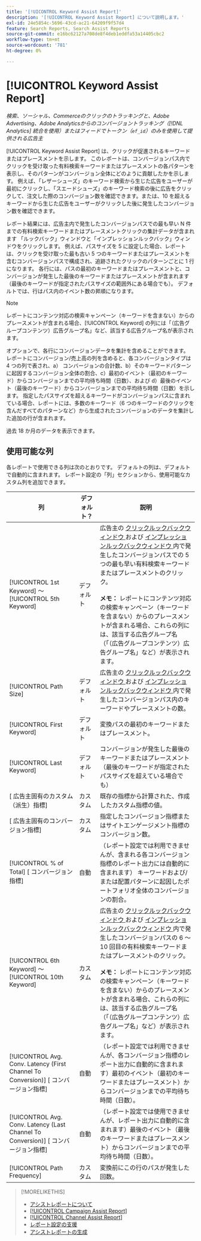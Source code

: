 ```yaml
---
title: '[!UICONTROL Keyword Assist Report]'
description: '[!UICONTROL Keyword Assist Report] について説明します。'
exl-id: 24e5854c-5696-43cd-ac21-64209f9f57d4
feature: Search Reports, Search Assist Reports
source-git-commit: e16bc62127a708de8f4deb1eddfa53a14405cbc2
workflow-type: tm+mt
source-wordcount: '781'
ht-degree: 0%

---
```


# [!UICONTROL Keyword Assist Report]

*検索、ソーシャル、Commerceのクリックのトラッキングと、Adobe Advertising、Adobe Analyticsからのコンバージョントラッキング（[!DNL Analytics] 統合を使用）またはフィードでトークン（`ef_id`）のみを使用して提供される広告主*

[!UICONTROL Keyword Assist Report] は、クリックが促進されるキーワードまたはプレースメントを示します。 このレポートは、コンバージョンパス内でクリックを受け取った有料検索キーワードまたはプレースメントの各パターンを表示し、そのパターンがコンバージョン全体にどのように貢献したかを示します。 例えば、「レザーシューズ」のキーワード検索から生じた広告をユーザーが最初にクリックし、「スエードシューズ」のキーワード検索の後に広告をクリックして、注文した際のコンバージョン数を確認できます。または、10 を超えるキーワードから生じた広告をユーザーがクリックした後に発生したコンバージョン数を確認できます。

レポート結果には、広告主内で発生したコンバージョンパスでの最も早い N 件までの有料検索キーワードまたはプレースメントクリックの集計データが含まれます
「ルックバック」ウィンドウと「インプレッションルックバック」ウィンドウをクリックします。 例えば、パスサイズを 5 に設定した場合、レポートは、クリックを受け取った最も古い 5 つのキーワードまたはプレースメントを含むコンバージョンパスで構成され、追跡されたクリックのパターンごとに 1 行になります。 各行には、パスの最初のキーワードまたはプレースメントと、コンバージョンが発生した最後のキーワードまたはプレースメントが含まれます（最後のキーワードが指定されたパスサイズの範囲外にある場合でも）。 デフォルトでは、行はパス内のイベント数の昇順になります。

>[!NOTE]
>
>レポートにコンテンツ対応の検索キャンペーン（キーワードを含まない）からのプレースメントが含まれる場合、[!UICONTROL Keyword] の列には「（広告グループコンテンツ）広告グループ名」など、該当する広告グループ名が表示されます。

オプションで、各行にコンバージョンデータを集計を含めることができます。 レポートにコンバージョン/売上高の列を含めると、各コンバージョンタイプは 4 つの列で表され、a） コンバージョンの合計数、b）そのキーワードパターンに起因するコンバージョン全体の割合、c）最初のイベント（最初のキーワード）からコンバージョンまでの平均待ち時間（日数）、および d）最後のイベント（最後のキーワード）からコンバージョンまでの平均待ち時間（日数）を示します。 指定したパスサイズを超えるキーワードがコンバージョンパスに含まれている場合、レポートには、多数のキーワード（6 つのキーワードのクリックを含んだすべてのパターンなど）から生成されたコンバージョンのデータを集計した追加の行が含まれます。

過去 18 か月のデータを表示できます。

## 使用可能な列

各レポートで使用できる列は次のとおりです。 デフォルトの列は、デフォルトで自動的に含まれます。 レポート設定の「列」セクションから、使用可能なカスタム列を追加できます。

| 列 | デフォルト？ | 説明 |
| ---- | ---- | ---- |
| [!UICONTROL 1st Keyword] ～ [!UICONTROL 5th Keyword] | デフォルト | 広告主の [ クリックルックバックウィンドウ ](/help/search-social-commerce/glossary.md#c-d) および [ インプレッションルックバックウィンドウ ](/help/search-social-commerce/glossary.md#i-j) 内で発生したコンバージョンパスでの 5 つの最も早い有料検索キーワードまたはプレースメントのクリック。<br><br><b> メモ：</b> レポートにコンテンツ対応の検索キャンペーン（キーワードを含まない）からのプレースメントが含まれる場合、これらの列には、該当する広告グループ名（「（広告グループコンテンツ）広告グループ名」など）が表示されます。 |
| [!UICONTROL Path Size] | デフォルト | 広告主の [ クリックルックバックウィンドウ ](/help/search-social-commerce/glossary.md#c-d) および [ インプレッションルックバックウィンドウ ](/help/search-social-commerce/glossary.md#i-j) 内で発生したコンバージョンパス内のキーワードやプレースメントの数。 |
| [!UICONTROL First Keyword] | デフォルト | 変換パスの最初のキーワードまたはプレースメント。 |
| [!UICONTROL Last Keyword] | デフォルト | コンバージョンが発生した最後のキーワードまたはプレースメント （最後のキーワードが指定されたパスサイズを超えている場合でも） |
| \[ 広告主固有のカスタム （派生）指標\] | カスタム | 既存の指標から計算された、作成したカスタム指標の値。 |
| \[ 広告主固有のコンバージョン指標\] | カスタム | 指定したコンバージョン指標またはサイトエンゲージメント指標のコンバージョン数。 |
| [!UICONTROL % of Total] \[ コンバージョン指標\] | 自動 | （レポート設定では利用できませんが、含まれる各コンバージョン指標のレポート出力には自動的に含まれます） キーワードおよび/または配置パターンに起因したポートフォリオ全体のコンバージョンの割合。 |
| [!UICONTROL 6th Keyword] ～ [!UICONTROL 10th Keyword] | カスタム | 広告主の [ クリックルックバックウィンドウ ](/help/search-social-commerce/glossary.md#c-d) および [ インプレッションルックバックウィンドウ ](/help/search-social-commerce/glossary.md#i-j) 内で発生したコンバージョンパスの 6 ～ 10 回目の有料検索キーワードまたはプレースメントのクリック。<br><br><b> メモ：</b> レポートにコンテンツ対応の検索キャンペーン（キーワードを含まない）からのプレースメントが含まれる場合、これらの列には、該当する広告グループ名（「（広告グループコンテンツ）広告グループ名」など）が表示されます。 |
| [!UICONTROL Avg. Conv. Latency (First Channel To Conversion)] \[ コンバージョン指標\] | 自動 | （レポート設定では利用できませんが、各コンバージョン指標のレポート出力に自動的に含まれます）最初のイベント（最初のキーワードまたはプレースメント）からコンバージョンまでの平均待ち時間（日数）。 |
| [!UICONTROL Avg. Conv. Latency (Last Channel To Conversion)] \[ コンバージョン指標\] | 自動 | （レポート設定では使用できませんが、レポート出力に自動的に含まれます）最後のイベント（最後のキーワードまたはプレースメント）からコンバージョンまでの平均待ち時間（日数）。 |
| [!UICONTROL Path Frequency] | カスタム | 変換前にこの行のパスが発生した回数。 |

>[!MORELIKETHIS]
>
>* [ アシストレポートについて ](assist-report-about.md)
>* [[!UICONTROL Campaign Assist Report]](campaign-assist-report.md)
>* [[!UICONTROL Channel Assist Report]](channel-assist-report.md)
>* [ レポート設定の支援 ](assist-report-settings.md)
>* [ アシストレポートの生成 ](assist-report-generate.md)
